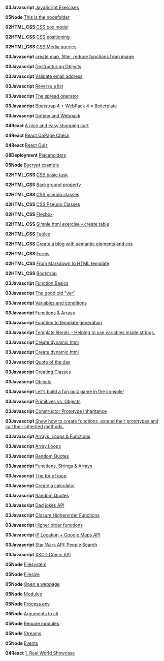 **03Javascript** [JavaScript Exercises](https://github.com/DigitalCareerInstitute/web-developer-curriculum/blob/master/03Javascript/Readme.md) 
**05Node** [This is the nodefolder ](https://github.com/DigitalCareerInstitute/web-developer-curriculum/blob/master/05Node/README.md) 
**02HTML_CSS** [CSS box model](https://github.com/DigitalCareerInstitute/web-developer-curriculum/blob/master/02HTML_CSS/04CssBoxModel/Readme.md) 
**02HTML_CSS** [CSS positioning](https://github.com/DigitalCareerInstitute/web-developer-curriculum/blob/master/02HTML_CSS/03CssPositioning/Readme.md) 
**02HTML_CSS** [CSS Media queries](https://github.com/DigitalCareerInstitute/web-developer-curriculum/blob/master/02HTML_CSS/07CssMediaQueries/Readme.md) 
**03Javascript** [create map, filter, reduce functions from image](https://github.com/DigitalCareerInstitute/web-developer-curriculum/blob/master/03Javascript/04MapFilterReduce/README.md) 
**03Javascript** [Destructuring Objects](https://github.com/DigitalCareerInstitute/web-developer-curriculum/blob/master/03Javascript/07Destructuring/README.md) 
**03Javascript** [Validate email address](https://github.com/DigitalCareerInstitute/web-developer-curriculum/blob/master/03Javascript/07InputValidation/README.md) 
**03Javascript** [Reverse a list](https://github.com/DigitalCareerInstitute/web-developer-curriculum/blob/master/03Javascript/08ReversingAList/README.md) 
**03Javascript** [The spread operator](https://github.com/DigitalCareerInstitute/web-developer-curriculum/blob/master/03Javascript/08SpreadOperator/README.md) 
**03Javascript** [Bootstrap 4 + WebPack 4 = Boilerplate](https://github.com/DigitalCareerInstitute/web-developer-curriculum/blob/master/03Javascript/10WebpackSassBoilerplate/README.md) 
**03Javascript** [Dotenv and Webpack ](https://github.com/DigitalCareerInstitute/web-developer-curriculum/blob/master/03Javascript/13DotEnv/README.md) 
**04React** [A nice and easy shopping cart](https://github.com/DigitalCareerInstitute/web-developer-curriculum/blob/master/04React/03vanillaJsShoppingCart/README.md) 
**04React** [React OnPage Check](https://github.com/DigitalCareerInstitute/web-developer-curriculum/blob/master/04React/04RouterApi/README.md) 
**04React** [React Quiz](https://github.com/DigitalCareerInstitute/web-developer-curriculum/blob/master/04React/06StateFlow/Readme.md) 
**08Deployment** [Placeholders](https://github.com/DigitalCareerInstitute/web-developer-curriculum/blob/master/08Deployment/08NodeMongoNginxLetsEncrypt/Readme.md) 
**05Node** [Bycrypt example](https://github.com/DigitalCareerInstitute/web-developer-curriculum/blob/master/05Node/bcrypt-example/README.md) 
**02HTML_CSS** [CSS basic task](https://github.com/DigitalCareerInstitute/web-developer-curriculum/blob/master/02HTML_CSS/02CssBasics/01FloatLayout/README.md) 
**02HTML_CSS** [Background property](https://github.com/DigitalCareerInstitute/web-developer-curriculum/blob/master/02HTML_CSS/02CssBasics/02Background-images/README.md) 
**02HTML_CSS** [CSS pseudo classes](https://github.com/DigitalCareerInstitute/web-developer-curriculum/blob/master/02HTML_CSS/06CssPseudoClasses/001/README.md) 
**02HTML_CSS** [CSS Pseudo Classes](https://github.com/DigitalCareerInstitute/web-developer-curriculum/blob/master/02HTML_CSS/06CssPseudoClasses/002/Readme.md) 
**02HTML_CSS** [Flexbox](https://github.com/DigitalCareerInstitute/web-developer-curriculum/blob/master/02HTML_CSS/08Flexbox/Exercise/Readme.md) 
**02HTML_CSS** [Simple html exercise - create table](https://github.com/DigitalCareerInstitute/web-developer-curriculum/blob/master/02HTML_CSS/01HtmlBasics/01simplepage/README.md) 
**02HTML_CSS** [Tables](https://github.com/DigitalCareerInstitute/web-developer-curriculum/blob/master/02HTML_CSS/01HtmlBasics/04Tables/README.md) 
**02HTML_CSS** [Create a blog with semantic elements and css](https://github.com/DigitalCareerInstitute/web-developer-curriculum/blob/master/02HTML_CSS/01HtmlBasics/04SemanticBlog/Readme.md) 
**02HTML_CSS** [Forms](https://github.com/DigitalCareerInstitute/web-developer-curriculum/blob/master/02HTML_CSS/01HtmlBasics/05Forms/Readme.md) 
**02HTML_CSS** [From Markdown to HTML template](https://github.com/DigitalCareerInstitute/web-developer-curriculum/blob/master/02HTML_CSS/01HtmlBasics/05SemanticTags/README.md) 
**02HTML_CSS** [Bootstrap](https://github.com/DigitalCareerInstitute/web-developer-curriculum/blob/master/02HTML_CSS/09Bootstrap/01Basic/Readme.md) 
**03Javascript** [Function Basics](https://github.com/DigitalCareerInstitute/web-developer-curriculum/blob/master/03Javascript/02FunctionBasics/01FindGreaterNumber/README.md) 
**03Javascript** [The good old "var"](https://github.com/DigitalCareerInstitute/web-developer-curriculum/blob/master/03Javascript/01VariablesConditionsOperators/01VarConstLet/README.md) 
**03Javascript** [Variables and conditions](https://github.com/DigitalCareerInstitute/web-developer-curriculum/blob/master/03Javascript/01VariablesConditionsOperators/01ConditionalDate/README.md) 
**03Javascript** [Functions & Arrays](https://github.com/DigitalCareerInstitute/web-developer-curriculum/blob/master/03Javascript/02FunctionBasics/04AFunctionToCapitalizeAllWordsInAString/README.md) 
**03Javascript** [Function to template generation](https://github.com/DigitalCareerInstitute/web-developer-curriculum/blob/master/03Javascript/02FunctionBasics/02ReplaceTemplate/README.md) 
**03Javascript** [Template literals - Helping to use variables inside strings.](https://github.com/DigitalCareerInstitute/web-developer-curriculum/blob/master/03Javascript/01VariablesConditionsOperators/02Strings/README.md) 
**03Javascript** [Create dynamic html](https://github.com/DigitalCareerInstitute/web-developer-curriculum/blob/master/03Javascript/03DOM/01CreateDOMelements/README.md) 
**03Javascript** [Create dynamic html](https://github.com/DigitalCareerInstitute/web-developer-curriculum/blob/master/03Javascript/03DOM/01CreateDynamicDOMelements/README.md) 
**03Javascript** [Quote of the day](https://github.com/DigitalCareerInstitute/web-developer-curriculum/blob/master/03Javascript/03DOM/07QuoteOfTheDay/README.md) 
**03Javascript** [Creating Classes](https://github.com/DigitalCareerInstitute/web-developer-curriculum/blob/master/03Javascript/06ObjectsClasses/05ClassesConstructorMethods/README.md) 
**03Javascript** [Objects](https://github.com/DigitalCareerInstitute/web-developer-curriculum/blob/master/03Javascript/06ObjectsClasses/01BasicExercises/README.md) 
**03Javascript** [Let's build a fun quiz game in the console!](https://github.com/DigitalCareerInstitute/web-developer-curriculum/blob/master/03Javascript/06ObjectsClasses/04ClassPrototypeDataFlow/README.md) 
**03Javascript** [Primitives vs. Objects](https://github.com/DigitalCareerInstitute/web-developer-curriculum/blob/master/03Javascript/06ObjectsClasses/06Primitives/README.md) 
**03Javascript** [Constructor Prototype Inheritance](https://github.com/DigitalCareerInstitute/web-developer-curriculum/blob/master/03Javascript/06ObjectsClasses/07ConstructorPrototypeInheritance/README.md) 
**03Javascript** [Show how to create functions, extend their prototypes and call their inherited methods.](https://github.com/DigitalCareerInstitute/web-developer-curriculum/blob/master/03Javascript/06ObjectsClasses/08FunctionConstructors/README.md) 
**03Javascript** [Arrays, Loops & Functions](https://github.com/DigitalCareerInstitute/web-developer-curriculum/blob/master/03Javascript/05FunctionsLoopsArrays/01Texttransform/README.md) 
**03Javascript** [Array Loops](https://github.com/DigitalCareerInstitute/web-developer-curriculum/blob/master/03Javascript/05FunctionsLoopsArrays/01BasicArrayLoop/README.md) 
**03Javascript** [Random Quotes](https://github.com/DigitalCareerInstitute/web-developer-curriculum/blob/master/03Javascript/05FunctionsLoopsArrays/02RandomQuotes/README.md) 
**03Javascript** [Functions, Strings & Arrays](https://github.com/DigitalCareerInstitute/web-developer-curriculum/blob/master/03Javascript/05FunctionsLoopsArrays/03AFunctionToReverseAnInteger/README.md) 
**03Javascript** [The for of loop](https://github.com/DigitalCareerInstitute/web-developer-curriculum/blob/master/03Javascript/05FunctionsLoopsArrays/04ForOfLoop/README.md) 
**03Javascript** [Create a calculator](https://github.com/DigitalCareerInstitute/web-developer-curriculum/blob/master/03Javascript/05FunctionsLoopsArrays/09CalculationX/README.md) 
**03Javascript** [Random Quotes](https://github.com/DigitalCareerInstitute/web-developer-curriculum/blob/master/03Javascript/05FunctionsLoopsArrays/random-quotes/README.md) 
**03Javascript** [Dad jokes API](https://github.com/DigitalCareerInstitute/web-developer-curriculum/blob/master/03Javascript/10APIs/dad-jokes-api/README.md) 
**03Javascript** [Closure Higherorder Functions](https://github.com/DigitalCareerInstitute/web-developer-curriculum/blob/master/03Javascript/08HighOrderFunc/07ClosureHigherOrderFunc/README.md) 
**03Javascript** [Higher order functions](https://github.com/DigitalCareerInstitute/web-developer-curriculum/blob/master/03Javascript/08HighOrderFunc/01FunctionsToFunctions/README.md) 
**03Javascript** [IP Location + Google Maps API](https://github.com/DigitalCareerInstitute/web-developer-curriculum/blob/master/03Javascript/10APIs/ip-geolocation-api/README.md) 
**03Javascript** [Star Wars API: People Search](https://github.com/DigitalCareerInstitute/web-developer-curriculum/blob/master/03Javascript/10APIs/star-wars-api-people-search/README.md) 
**03Javascript** [XKCD Comic API](https://github.com/DigitalCareerInstitute/web-developer-curriculum/blob/master/03Javascript/10APIs/xkcd-comic-api/README.md) 
**05Node** [Filesystem](https://github.com/DigitalCareerInstitute/web-developer-curriculum/blob/master/05Node/02fileoperations/filesystem/README.md) 
**05Node** [Filesize](https://github.com/DigitalCareerInstitute/web-developer-curriculum/blob/master/05Node/02fileoperations/filesize/README.md) 
**05Node** [Open a webpage](https://github.com/DigitalCareerInstitute/web-developer-curriculum/blob/master/05Node/01basicfunctionality/openawebpage/README.md) 
**05Node** [Modules](https://github.com/DigitalCareerInstitute/web-developer-curriculum/blob/master/05Node/01basicfunctionality/modules/README.md) 
**05Node** [Process.env](https://github.com/DigitalCareerInstitute/web-developer-curriculum/blob/master/05Node/01basicfunctionality/process-env/README.md) 
**05Node** [Arguments to cli](https://github.com/DigitalCareerInstitute/web-developer-curriculum/blob/master/05Node/01basicfunctionality/passargumentstonode/README.md) 
**05Node** [Require modules](https://github.com/DigitalCareerInstitute/web-developer-curriculum/blob/master/05Node/01basicfunctionality/requiremodules/README.md) 
**05Node** [Streams](https://github.com/DigitalCareerInstitute/web-developer-curriculum/blob/master/05Node/03eventsandstreams/streams/README.md) 
**05Node** [Events ](https://github.com/DigitalCareerInstitute/web-developer-curriculum/blob/master/05Node/03eventsandstreams/events/README.md) 
**04React** [1. Real World Showcase](https://github.com/DigitalCareerInstitute/web-developer-curriculum/blob/master/04React/08Redux/Readme.md) 
